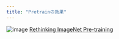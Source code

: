 ```yaml
---
title: "Pretrainの効果"
---
```


![image](https://gyazo.com/ecb5978e969eea63bc8887bd0645ea4b/thumb/1000)
[Rethinking ImageNet Pre-training](https://arxiv.org/abs/1811.08883)
